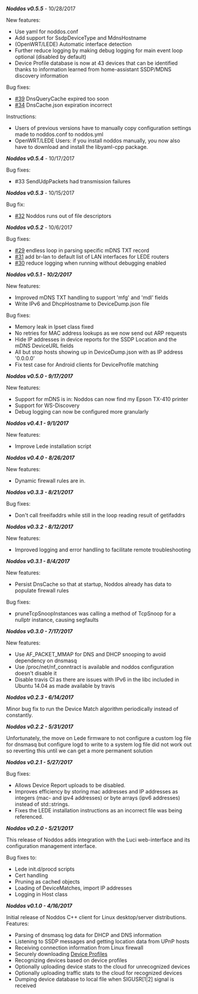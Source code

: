___Noddos v0.5.5___ - 10/28/2017

New features:
* Use yaml for noddos.conf
* Add support for SsdpDeviceType and MdnsHostname
* (OpenWRT/LEDE) Automatic interface detection
* Further reduce logging by making debug logging for main event loop optional (disabled by default)
* Device Profile database is now at 43 devices that can be identified thanks to information learned from home-assistant SSDP/MDNS discovery information

Bug fixes:
* [#39](https://github.com/noddos/noddos/issues/39) DnsQueryCache expired too soon
* [#34](https://github.com/noddos/noddos/issues/34) DnsCache.json expiration incorrect

Instructions:
* Users of previous versions have to manually copy configuration settings made to noddos.conf to noddos.yml
* OpenWRT/LEDE Users: if you install noddos manually, you now also have to download and install the libyaml-cpp package.

___Noddos v0.5.4___ - 10/17/2017

Bug fixes:
* #33 SendUdpPackets had transmission failures

___Noddos v0.5.3___ - 10/15/2017

Bug fix:
* [#32](https://github.com/noddos/noddos/issues/32) Noddos runs out of file descriptors

___Noddos v0.5.2___ - 10/6/2017

Bug fixes:
* [#29](https://github.com/noddos/noddos/issues/29) endless loop in parsing specific mDNS TXT record
* [#31](https://github.com/noddos/noddos/issues/31) add br-lan to default list of LAN interfaces for LEDE routers
* [#30](https://github.com/noddos/noddos/issues/30) reduce logging when running without debugging enabled

___Noddos v0.5.1  - 10/2/2017___

New features:
* Improved mDNS TXT handling to support 'mfg' and 'mdl' fields
* Write IPv6 and DhcpHostname to DeviceDump.json file

Bug fixes:
* Memory leak in Ipset class fixed
* No retries for MAC address lookups as we now send out ARP requests
* Hide IP addresses in device reports for the SSDP Location and the mDNS DeviceURL fields
* All but stop hosts showing up in DeviceDump.json with as IP address '0.0.0.0'
* Fix test case for Android clients for DeviceProfile matching

___Noddos v0.5.0  - 9/17/2017___

New features:
* Support for mDNS is in: Noddos can now find my Epson TX-410 printer
* Support for WS-Discovery
* Debug logging can now be configured more granularly

___Noddos v0.4.1  - 9/1/2017___

New features:
* Improve Lede installation script

___Noddos v0.4.0  - 8/26/2017___

New features:
* Dynamic firewall rules are in.

___Noddos v0.3.3  - 8/21/2017___

Bug fixes:
* Don't call freeifaddrs while still in the loop reading result of getifaddrs

___Noddos v0.3.2  - 8/12/2017___

New features:
* Improved logging and error handling to facilitate remote troubleshooting

___Noddos v0.3.1  - 8/4/2017___

New features:
* Persist DnsCache so that at startup, Noddos already has data to populate firewall rules

Bug fixes:
* pruneTcpSnoopInstances was calling a method of TcpSnoop for a nullptr instance, causing segfaults

___Noddos v0.3.0  - 7/17/2017___

New features:
* Use AF_PACKET_MMAP for DNS and DHCP snooping to avoid dependency on dnsmasq
* Use /proc/net/nf_conntract is available and noddos configuration doesn't disable it
* Disable travis CI as there are issues with IPv6 in the libc included in Ubuntu 14.04 as made available by travis

___Noddos v0.2.3 - 6/14/2017___

Minor bug fix to run the Device Match algorithm periodically instead of constantly.

___Noddos v0.2.2 - 5/31/2017___

Unfortunately, the move on Lede firmware to not configure a custom log file for dnsmasq but configure logd to write to a system log file did not work out so reverting this until we can get a more permanent solution

___Noddos v0.2.1 - 5/27/2017___

Bug fixes:
* Allows Device Report uploads to be disabled.
* Improves efficiency by storing mac addresses and IP addresses as integers (mac- and ipv4 addresses) or byte arrays (ipv6 addresses) instead of std::strings.
* Fixes the LEDE installation instructions as an incorrect file was being referenced.

___Noddos v0.2.0 - 5/21/2017___

This release of Noddos adds integration with the Luci web-interface and its configuration management interface.

Bug fixes to:
* Lede init.d/procd scripts
* Cert handling
* Pruning as cached objects
* Loading of DeviceMatches, import IP addresses
* Logging in Host class

___Noddos v0.1.0 - 4/16/2017___

Initial release of Noddos C++ client for Linux desktop/server distributions. Features:
* Parsing of dnsmasq log data for DHCP and DNS information
* Listening to SSDP messages and getting location data from UPnP hosts
* Receiving connection information from Linux firewall
* Securely downloading [Device Profiles](https://github.com/noddos/noddosprofiles)
* Recognizing devices based on device profiles
* Optionally uploading device stats to the cloud for unrecognized devices
* Optionally uploading traffic stats to the cloud for recognized devices
* Dumping device database to local file when SIGUSR[1|2] signal is received

